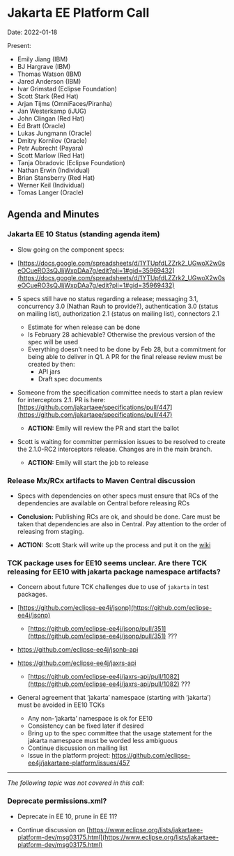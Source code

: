 # Jakarta EE Platform Call

Date: 2022-01-18

Present:

* Emily Jiang (IBM)
* BJ Hargrave (IBM)
* Thomas Watson (IBM)
* Jared Anderson (IBM)
* Ivar Grimstad (Eclipse Foundation)
* Scott Stark (Red Hat)
* Arjan Tijms (OmniFaces/Piranha)
* Jan Westerkamp (iJUG)
* John Clingan (Red Hat)
* Ed Bratt (Oracle)
* Lukas Jungmann (Oracle)
* Dmitry Kornilov (Oracle)
* Petr Aubrecht (Payara)
* Scott Marlow (Red Hat)
* Tanja Obradovic (Eclipse Foundation)
* Nathan Erwin (Individual)
* Brian Stansberry (Red Hat)
* Werner Keil (Individual)
* Tomas Langer (Oracle)

## Agenda and Minutes

### Jakarta EE 10 Status (standing agenda item)
* Slow going on the component specs:

* [https://docs.google.com/spreadsheets/d/1YTUpfdLZZrk2_UGwoX2w0seOCueRO3sQJIjWxpDAa7g/edit?pli=1#gid=35969432](https://docs.google.com/spreadsheets/d/1YTUpfdLZZrk2_UGwoX2w0seOCueRO3sQJIjWxpDAa7g/edit?pli=1#gid=35969432)

* 5 specs still have no status regarding a release; messaging 3.1, concurrency 3.0 (Nathan Rauh to provide?), authentication 3.0 (status on mailing list), authorization 2.1 (status on mailing list), connectors 2.1
    * Estimate for when release can be done
    * Is February 28 achievable? Otherwise the previous version of the spec will be used
    * Everything doesn’t need to be done by Feb 28, but a commitment for being able to deliver in Q1. A PR for the final release review must be created by then:
        * API jars
        * Draft spec documents

* Someone from the specification committee needs to start a plan review for interceptors 2.1. PR is here: [https://github.com/jakartaee/specifications/pull/447](https://github.com/jakartaee/specifications/pull/447)
    * **ACTION:** Emily will review the PR and start the ballot

* Scott is waiting for committer permission issues to be resolved to create the 2.1.0-RC2 interceptors release. Changes are in the main branch.
    * **ACTION:** Emily will start the job to release 

### Release Mx/RCx artifacts to Maven Central discussion

* Specs with dependencies on other specs must ensure that RCs of the dependencies are available on Central before releasing RCs

* **Conclusion:** Publishing RCs are ok, and should be done. Care must be taken that dependencies are also in Central. Pay attention to the order of releasing from staging.

* **ACTION:** Scott Stark will write up the process and put it on the [wiki](https://github.com/eclipse-ee4j/jakartaee-platform/wiki/Milestones-and-Release-Candidates)

### TCK package uses for EE10 seems unclear. Are there TCK releasing for EE10 with jakarta package namespace artifacts?
* Concern about future TCK challenges due to use of `jakarta` in test packages.

* [https://github.com/eclipse-ee4j/jsonp](https://github.com/eclipse-ee4j/jsonp)
    * [https://github.com/eclipse-ee4j/jsonp/pull/351](https://github.com/eclipse-ee4j/jsonp/pull/351) ???

* https://github.com/eclipse-ee4j/jsonb-api

* https://github.com/eclipse-ee4j/jaxrs-api
    * [https://github.com/eclipse-ee4j/jaxrs-api/pull/1082](https://github.com/eclipse-ee4j/jaxrs-api/pull/1082) ???

* General agreement that ‘jakarta’ namespace (starting with ‘jakarta’) must be avoided in EE10 TCKs
    * Any non-’jakarta’ namespace is ok for EE10
    * Consistency can be fixed later if desired
    * Bring up to the spec committee that the usage statement for the jakarta namespace must be worded less ambiguous 
    * Continue discussion on mailing list
    * Issue in the platform project: https://github.com/eclipse-ee4j/jakartaee-platform/issues/457 

---
_The following topic was not covered in this call:_

### Deprecate permissions.xml?

* Deprecate in EE 10, prune in EE 11?

* Continue discussion on [https://www.eclipse.org/lists/jakartaee-platform-dev/msg03175.html](https://www.eclipse.org/lists/jakartaee-platform-dev/msg03175.html) 
